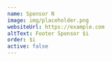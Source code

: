 ```yaml
---
name: Sponsor N
image: img/placeholder.png
websiteUrl: https://example.com
altText: Footer Sponsor $i
order: $i
active: false
---
```

